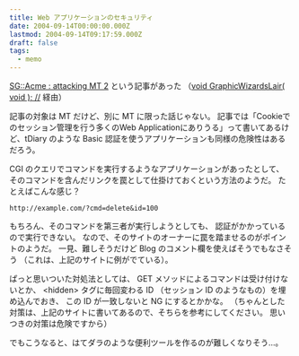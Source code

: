 ```yaml
---
title: Web アプリケーションのセキュリティ
date: 2004-09-14T00:00:00.000Z
lastmod: 2004-09-14T09:17:59.000Z
draft: false
tags:
  - memo
---
```


[SG::Acme : attacking MT 2](http://www.nurs.or.jp/~b3/log/archives/2004/08_12_attacking_mt_1.html) という記事があった （[void GraphicWizardsLair( void ); //](http://www.otsune.com/diary/2004/09/14.html#200409145) 経由）

記事の対象は MT だけど、別に MT に限った話じゃない。 記事では「Cookieでのセッション管理を行う多くのWeb Applicationにありうる」って書いてあるけど、tDiary のような Basic 認証を使うアプリケーションも同様の危険性はあるだろう。

CGI のクエリでコマンドを実行するようなアプリケーションがあったとして、 そのコマンドを含んだリンクを罠として仕掛けておくという方法のようだ。 たとえばこんな感じ？

```
http://example.com/?cmd=delete&id=100
```

もちろん、そのコマンドを第三者が実行しようとしても、 認証がかかっているので実行できない。 なので、そのサイトのオーナーに罠を踏ませるのがポイントのようだ。 一見、難しそうだけど Blog のコメント欄を使えばそうでもなさそう （これは、上記のサイトに例がでている）。

ぱっと思いついた対処法としては、 GET メソッドによるコマンドは受け付けないとか、 \<hidden> タグに毎回変わる ID （セッション ID のようなもの）を埋め込んでおき、 この ID が一致しないと NG にするとかかな。 （ちゃんとした対策は、上記のサイトに書いてあるので、そちらを参考にしてください。 思いつきの対策は危険ですから）

でもこうなると、はてダラのような便利ツールを作るのが難しくなりそう…。
